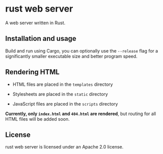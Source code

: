 # rust web server

A web server written in Rust.

## Installation and usage 

Build and run using Cargo, you can optionally use the ```--release``` flag for a significantly smaller executable size and better program speed.

## Rendering HTML

- HTML files are placed in the ```templates``` directory 

- Stylesheets are placed in the ```static``` directory

- JavaScript files are placed in the ```scripts``` directory

**Currently, only ```index.html``` and ```404.html``` are rendered**, but routing for all HTML files will be added soon.

## License

rust web server is licensed under an Apache 2.0 license.
